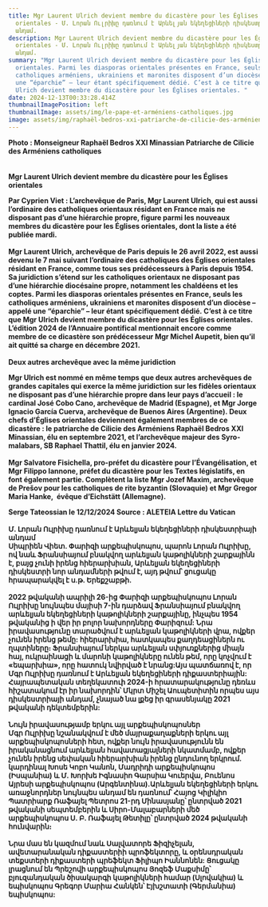 ```yaml
---
title: Mgr Laurent Ulrich devient membre du dicastère pour les Églises
  orientales - Մ. Լորան Ուլրիխը դառնում է Արևելյան եկեղեցիների դիսկեստրիայի
  անդամ.
description: Mgr Laurent Ulrich devient membre du dicastère pour les Églises
  orientales - Մ. Լորան Ուլրիխը դառնում է Արևելյան եկեղեցիների դիսկեստրիայի
  անդամ.
summary: "Mgr Laurent Ulrich devient membre du dicastère pour les Églises
  orientales. Parmi les diasporas orientales présentes en France, seuls les
  catholiques arméniens, ukrainiens et maronites disposent d’un diocèse – appelé
  une “éparchie” – leur étant spécifiquement dédié. C’est à ce titre que Mgr
  Ulrich devient membre du dicastère pour les Églises orientales. "
date: 2024-12-13T00:33:28.414Z
thumbnailImagePosition: left
thumbnailImage: assets/img/le-pape-et-arméniens-catholiques.jpg
image: assets/img/raphaël-bedros-xxi-patriarche-de-cilicie-des-arméniens-catholiques.jpg
---
```

**Photo : Monseigneur Raphaël Bedros XXI Minassian Patriarche de Cilicie des Arméniens catholiques**\
\
\
**Mgr Laurent Ulrich devient membre du dicastère pour les Églises orientales**

**Par Cyprien Viet : L’archevêque de Paris, Mgr Laurent Ulrich, qui est aussi l’ordinaire des catholiques orientaux résidant en France mais ne disposant pas d’une hiérarchie propre, figure parmi les nouveaux membres du dicastère pour les Églises orientales, dont la liste a été publiée mardi.** \
\
**Mgr Laurent Ulrich, archevêque de Paris depuis le 26 avril 2022, est aussi devenu le 7 mai suivant l’ordinaire des catholiques des Églises orientales résidant en France, comme tous ses prédécesseurs à Paris depuis 1954. Sa juridiction s’étend sur les catholiques orientaux ne disposant pas d’une hiérarchie diocésaine propre, notamment les chaldéens et les coptes. Parmi les diasporas orientales présentes en France, seuls les catholiques arméniens, ukrainiens et maronites disposent d’un diocèse – appelé une “éparchie” – leur étant spécifiquement dédié. C’est à ce titre que Mgr Ulrich devient membre du dicastère pour les Églises orientales. L’édition 2024 de l’Annuaire pontifical mentionnait encore comme membre de ce dicastère son prédécesseur Mgr Michel Aupetit, bien qu’il ait quitté sa charge en décembre 2021.**\
\
**Deux autres archevêque avec la même juridiction**

**Mgr Ulrich est nommé en même temps que deux autres archevêques de grandes capitales qui exerce la même juridiction sur les fidèles orientaux ne disposant pas d’une hiérarchie propre dans leur pays d’accueil : le cardinal José Cobo Cano, archevêque de Madrid (Espagne), et Mgr Jorge Ignacio García Cuerva, archevêque de Buenos Aires (Argentine). Deux chefs d’Églises orientales deviennent également membres de ce dicastère : le patriarche de Cilicie des Arméniens Raphaël Bedros XXI Minassian, élu en septembre 2021, et l’archevêque majeur des Syro-malabars, SB Raphael Thattil, élu en janvier 2024.**\
\
**Mgr Salvatore Fisichella, pro-préfet du dicastère pour l’Évangélisation, et Mgr Filippo Iannone, préfet du dicastère pour les Textes législatifs, en font également partie. Complètent la liste Mgr Jozef Maxim, archevêque de Prešov pour les catholiques de rite byzantin (Slovaquie) et Mgr Gregor Maria Hanke,  évêque d’Eichstätt (Allemagne).** 

**Serge Tateossian le 12/12/2024 Source : ALETEIA Lettre du Vatican**\
\
**Մ. Լորան Ուլրիխը դառնում է Արևելյան եկեղեցիների դիսկեստրիայի անդամ**\
**Սիպրիեն Վիետ. Փարիզի արքեպիսկոպոս, պարոն Լորան Ուլրիխը, ով նաև Ֆրանսիայում բնակվող արևելյան կաթոլիկների շարքայինն է, բայց չունի իրենց հիերարխիան, Արևելյան եկեղեցիների դիսկեստրի նոր անդամների թվում է, այդ թվում՝ ցուցակը հրապարակվել է ս.թ. Երեքշաբթի.**\
\
**2022 թվականի ապրիլի 26-ից Փարիզի արքեպիսկոպոս Լորան Ուլրիխը նույնպես մայիսի 7-ին դարձավ Ֆրանսիայում բնակվող արևելյան եկեղեցիների կաթոլիկների շարքայինը, ինչպես 1954 թվականից ի վեր իր բոլոր նախորդները Փարիզում: Նրա իրավասությունը տարածվում է արևելյան կաթոլիկների վրա, ովքեր չունեն իրենց թեմը: հիերարխիա, հատկապես քաղդեացիներն ու ղպտիները։ Ֆրանսիայում ներկա արևելյան սփյուռքներից միայն հայ, ուկրաինացի և մարոնի կաթոլիկները ունեն թեմ, որը կոչվում է «եպարխիա», որը հատուկ նվիրված է նրանց:Այս պատճառով է, որ Մգր Ուլրիխը դառնում է Արևելյան եկեղեցիների դիքաստերիային: Հայրապետական ​​տեղեկատուի 2024-ի հրատարակությունը դեռևս հիշատակում էր իր նախորդին՝ Մկրտ Միշել Աուպետիտին որպես այս դիսկեստրիայի անդամ, չնայած նա լքեց իր գրասենյակը 2021 թվականի դեկտեմբերին:**\
\
**Նույն իրավասությամբ երկու այլ արքեպիսկոպոսներ**\
**Մգր Ուլրիխը նշանակվում է մեծ մայրաքաղաքների երկու այլ արքեպիսկոպոսների հետ, ովքեր նույն իրավասությունն են իրականացնում արևելյան հավատացյալների նկատմամբ, ովքեր չունեն իրենց սեփական հիերարխիան իրենց ընդունող երկրում. կարդինալ Խոսե Կոբո Կանոն, Մադրիդի արքեպիսկոպոս (Իսպանիա) և Մ. Խորխե Իգնասիո Գարսիա Կուերվա, Բուենոս Այրեսի արքեպիսկոպոս (Արգենտինա).Արևելյան եկեղեցիների երկու առաջնորդներ նույնպես անդամ են դառնում՝ Հայոց Կիլիկիո Պատրիարք Ռաֆայել Պետրոս 21-րդ Մինասյանը՝ ընտրված 2021 թվականի սեպտեմբերին և Սիրո-Մալաբարների մեծ արքեպիսկոպոս Ս. Բ. Ռաֆայել Թետիլը՝ ընտրված 2024 թվականի հունվարին։**\
\
**Նրա մաս են կազմում նաև Սալվատորե Ֆիզիչելան, ավետարանական դիքաստերիի պրոֆեկտորը, և օրենսդրական տեքստերի դիքաստերի պրեֆեկտ Ֆիլիպո Իաննոնեն: Ցուցակը լրացնում են Պրեշովի արքեպիսկոպոս Յոզեֆ Մաքսիմը՝ բյուզանդական ծիսակարգի կաթոլիկների համար (Սլովակիա) և եպիսկոպոս Գրեգոր Մարիա Հանկեն՝ Էյխշտատի (Գերմանիա) եպիսկոպոս:**